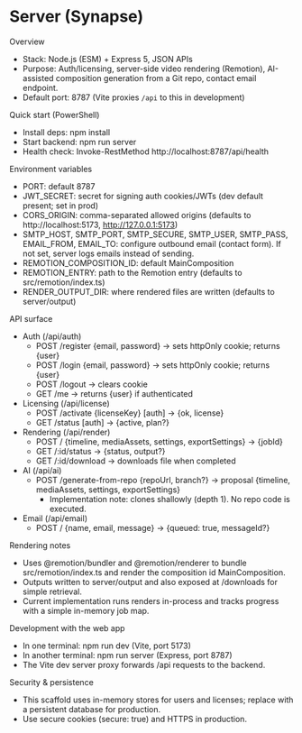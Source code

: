 # Server (Synapse)

Overview
- Stack: Node.js (ESM) + Express 5, JSON APIs
- Purpose: Auth/licensing, server-side video rendering (Remotion), AI-assisted composition generation from a Git repo, contact email endpoint.
- Default port: 8787 (Vite proxies `/api` to this in development)

Quick start (PowerShell)
- Install deps: npm install
- Start backend: npm run server
- Health check: Invoke-RestMethod http://localhost:8787/api/health

Environment variables
- PORT: default 8787
- JWT_SECRET: secret for signing auth cookies/JWTs (dev default present; set in prod)
- CORS_ORIGIN: comma-separated allowed origins (defaults to http://localhost:5173, http://127.0.0.1:5173)
- SMTP_HOST, SMTP_PORT, SMTP_SECURE, SMTP_USER, SMTP_PASS, EMAIL_FROM, EMAIL_TO: configure outbound email (contact form). If not set, server logs emails instead of sending.
- REMOTION_COMPOSITION_ID: default MainComposition
- REMOTION_ENTRY: path to the Remotion entry (defaults to src/remotion/index.ts)
- RENDER_OUTPUT_DIR: where rendered files are written (defaults to server/output)

API surface
- Auth (/api/auth)
  - POST /register {email, password} -> sets httpOnly cookie; returns {user}
  - POST /login {email, password} -> sets httpOnly cookie; returns {user}
  - POST /logout -> clears cookie
  - GET /me -> returns {user} if authenticated
- Licensing (/api/license)
  - POST /activate {licenseKey} [auth] -> {ok, license}
  - GET /status [auth] -> {active, plan?}
- Rendering (/api/render)
  - POST / {timeline, mediaAssets, settings, exportSettings} -> {jobId}
  - GET /:id/status -> {status, output?}
  - GET /:id/download -> downloads file when completed
- AI (/api/ai)
  - POST /generate-from-repo {repoUrl, branch?} -> proposal {timeline, mediaAssets, settings, exportSettings}
    - Implementation note: clones shallowly (depth 1). No repo code is executed.
- Email (/api/email)
  - POST / {name, email, message} -> {queued: true, messageId?}

Rendering notes
- Uses @remotion/bundler and @remotion/renderer to bundle src/remotion/index.ts and render the composition id MainComposition.
- Outputs written to server/output and also exposed at /downloads for simple retrieval.
- Current implementation runs renders in-process and tracks progress with a simple in-memory job map.

Development with the web app
- In one terminal: npm run dev (Vite, port 5173)
- In another terminal: npm run server (Express, port 8787)
- The Vite dev server proxy forwards /api requests to the backend.

Security & persistence
- This scaffold uses in-memory stores for users and licenses; replace with a persistent database for production.
- Use secure cookies (secure: true) and HTTPS in production.

